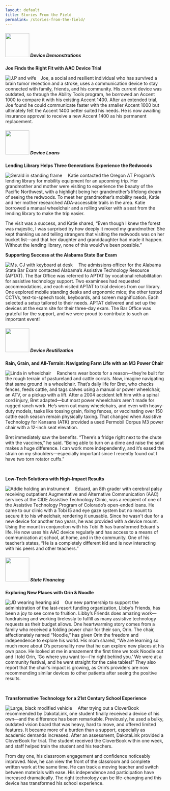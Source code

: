 ```yaml
---
layout: default
title: Stories From the Field
permalink: /stories-from-the-field/
---
```

<div class="container">
<div class="row">
<div class="col-md-12">

<div class="card">
<h5 class="card-header"><img  style="width:75px;" src="/assets/Device-Demo-icon.png" alt-text="Device Demo icon"/>
Device Demonstrations
</h5>
<div class="card-body">
		

  <p class="card-text"><b>Joe Finds the Right Fit with AAC Device Trial</b></p>    
 <p class="card-text"><img src="/assets/Device-Demonstration2.png" class="float-left img-fluid" style="padding-right:1em;" alt="J.P and wife">Joe, a social and resilient individual who has survived a brain tumor resection and a stroke, uses a communication device to stay connected with family, friends, and his community. His current device was outdated, so through the Ability Tools program, he borrowed an Accent 1000 to compare it with his existing Accent 1400. After an extended trial, Joe found he could communicate faster with the smaller Accent 1000 but ultimately felt the Accent 1400 better suited his needs. He is now awaiting insurance approval to receive a new Accent 1400 as his permanent replacement.</p>                                                                                                 
</p>

  </div>
  </div>

<div class="card">
<h5 class="card-header">
<img  style="width:75px;" src="/assets/Device-Loan-icon.png" alt-text="Device Loan icon"/> Device Loans
</h5>
<div class="card-body">
	
<p class="card-text"><b>Lending Library Helps Three Generations Experience the Redwoods</b></p>                                                      

<p class="card-text"><img src="/assets/Device-Loan1.png" class="float-right img-fluid w-25" style="padding-right:1em;" alt="Gerald in standing frame">
Katie contacted the Oregon AT Program’s lending library for mobility equipment for an upcoming trip. Her grandmother and mother were visiting to experience the beauty of the Pacific Northwest, with a highlight being her grandmother’s lifelong dream of seeing the redwoods. To meet her grandmother’s mobility needs, Katie and her mother researched ADA-accessible trails in the area. Katie borrowed a manual wheelchair and a rolling walker with a seat from the lending library to make the trip easier. </p>              

<p class="card-text">The visit was a success, and Katie shared, “Even though I knew the forest was majestic, I was surprised by how deeply it moved my grandmother. She kept thanking us and telling strangers that visiting the redwoods was on her bucket list—and that her daughter and granddaughter had made it happen. Without the lending library, none of this would’ve been possible.”</p>                                                                                             

<div class="clearfix"></div>
<p class="card-text"><b>Supporting Success at the Alabama State Bar Exam</b></p>                                                      

<p class="card-text"><img src="/assets/Device-Loan2.png" class="float-left img-fluid" style="padding-right:1em;" alt="Ms. CJ with keyboard at desk">
The admissions officer for the Alabama State Bar Exam contacted Alabama’s Assistive Technology Resource (APTAT). The Bar Office was referred to APTAT by vocational rehabilitation for assistive technology support. Two examinees had requested accommodations, and each visited APTAT to trial devices from our library. One explored mobile standing desks and ergonomic mice; the other tested CCTVs, text-to-speech tools, keyboards, and screen magnification. Each selected a setup tailored to their needs. APTAT delivered and set up the devices at the exam site for their three-day exam. The Bar Office was grateful for the support, and we were proud to contribute to such an important event!</p>                                                                                         

</div>
</div>

<div class="card">
<h5 class="card-header">
<img  style="width:75px;" src="/assets/Device-Reuse-icon.png" alt-text="Device Reuse icon"/> Device Reutilization
</h5>
<div class="card-body">
  <p class="card-text"><b>Rain, Grain, and All-Terrain: Navigating Farm Life with an M3 Power Chair</b> </p>
 <p class="card-text"><img src="/assets/Device-Reuse1.png" class="float-left img-fluid" style="padding-right:1em;" alt="Linda in wheelchair">
Ranchers wear boots for a reason—they’re built for the rough terrain of pastureland and cattle corrals. Now, imagine navigating that same ground in a wheelchair. That’s daily life for Bret, who checks fences, feeds cattle, and tags calves using a manual or power wheelchair, an ATV, or a pickup with a lift. After a 2004 accident left him with a spinal cord injury, Bret adapted—but most power wheelchairs aren’t made for rugged ranch work. He’s worn out many wheelchairs, and even with heavy-duty models, tasks like tossing grain, fixing fences, or vaccinating over 150 cattle each season remain physically taxing. That changed when Assistive Technology for Kansans (ATK) provided a used Permobil Corpus M3 power chair with a 12-inch seat elevation.</p>                                                                                       <p class="card-text">Bret immediately saw the benefits. “There’s a fridge right next to the chute with the vaccines,” he said. “Being able to turn on a dime and raise the seat makes a huge difference. I can work more independently, and it’s eased the strain on my shoulders—especially important since I recently found out I have two torn rotator cuffs.”</p>               

<div class="clearfix"></div>
<br />
<p class="card-text"><b>Low-Tech Solutions with High-Impact Results</b> </p>
<p class="card-text"><img src="/assets/Device-Reuse2.png" class="float-right img-fluid w-25-lg" style="padding-right:1em;" alt="Addie holding an instrument">
Eduard, an 8th grader with cerebral palsy receiving outpatient Augmentative and Alternative Communication (AAC) services at the CIDE Assistive Technology Clinic, was a recipient of one of the Assistive Technology Program of Colorado’s open-ended loans. He came to our clinic with a Tobi I5 and eye gaze system but no mount to secure it to his wheelchair, rendering it unusable. Since he wasn't due for a new device for another two years, he was provided with a device mount. Using the mount in conjunction with his Tobi I5 has transformed Eduard's life. He now uses his AAC device regularly and has access to a means of communication at school, at home, and in the community. One of his teacher’s states, “He is a completely different kid and is now interacting with his peers and other teachers.” </p>                                                                                    

</div>

</div>

<div class="card">
<h5 class="card-header">
<img  style="width:75px;" src="/assets/State-Financing-Icon.png" alt-text="State Financing icon" />  State Financing
</h5>
<div class="card-body">

<p class="card-text"><b>Exploring New Places with Orin & Noodle</b> </p>                                                   
<p class="card-text"><img src="/assets/State-Financing1.png" class="float-left img-fluid w-25" style="padding-right:1em;" alt="JD wearing hearing aid">
Our new partnership to support the administration of the last-resort funding organization, Libby’s Friends, has been a joy to see come to fruition. Libby’s Friends does amazing work—fundraising and working tirelessly to fulfill as many assistive technology requests as their budget allows. One heartwarming story comes from a family who received a folding power chair for their son, Orin. The chair, affectionately named “Noodle,” has given Orin the freedom and independence to explore his world. His mom shared, “We are learning so much more about O’s personality now that he can explore new places at his own pace. He looked at me in amazement the first time we took Noodle out and I told Orin, ‘Go where you want to—I’m right behind you.’ We were at a community festival, and he went straight for the cake tables!” They also report that the chair’s impact is growing, as Orin’s providers are now recommending similar devices to other patients after seeing the positive results.</p>                                                                                                                                               
<div class="clearfix"></div>
<br />
<p class="card-text"><b>Transformative Technology for a 21st Century School Experience</b> </p>                                                   
<p class="card-text"><img src="/assets/State-Financing2.png" class="float-right img-fluid" style="padding-right:1em;" alt="Large, black modified vehicle">
After trying out a CloverBook recommended by DakotaLink, one student finally received a device of his own—and the difference has been remarkable. Previously, he used a bulky, outdated vision board that was heavy, hard to move, and offered limited features. It became more of a burden than a support, especially as academic demands increased. After an assessment, DakotaLink provided a CloverBook for trial. The student received the CloverBook within one week, and staff helped train the student and his teachers.</p>                                                                   

<p class="card-text">From day one, his classroom engagement and confidence noticeably improved. Now, he can view the front of the classroom and complete written work at the same time. He can track a moving teacher and switch between materials with ease. His independence and participation have increased dramatically. The right technology can be life-changing and this device has transformed his school experience. </p>

</div>

</div>

</div>

</div>

</div>
